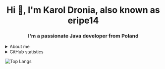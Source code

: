<h1 align="center">Hi 👋, I'm Karol Dronia, also known as eripe14</h1>
<h3 align="center">I'm a passionate Java developer from Poland</h3>

<details>
  <summary>About me</summary>
  <p>&#8226 🤝 I am a member of the EternalCode organization, which focuses on developing open-source projects. <a href =               "https://github.com/EternalCodeTeam">EternalCodeTeam</a>
  </p>

  <p>&#8226 🔭 I’m currently learning **Java**</p>

  <p>&#8226 📫 How to reach me **Discord -> eripe14#6990**</p>

  <p>&#8226 ⚡ Fun fact **I absolutely love dogs**</p>
</details>

<details>
  <summary>GitHub statistics</summary>
  <p align = "center">
    <img href = "https://github-readme-stats.vercel.app/api?username=eripe14&count_private=true&show_icons=true&theme=dracula"></img> 
  </p>
</details>



![Top Langs](https://github-readme-stats.vercel.app/api/top-langs/?username=eripe14&layout=compact&theme=dracula)
